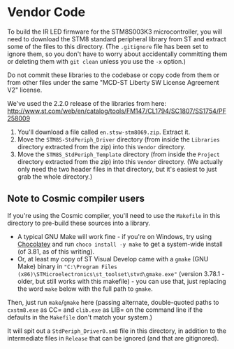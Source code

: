 # Vendor Code

To build the IR LED firmware for the STM8S003K3 microcontroller, you will need to download the STM8 standard peripheral library from ST and extract some of the files to this directory.
(The `.gitignore` file has been set to ignore them, so you don't have to worry about accidentally committing them or deleting them with `git clean` unless you use the `-x` option.)

Do not commit these libraries to the codebase or copy code from them or from other files under the same "MCD-ST Liberty SW License Agreement V2" license.

We've used the 2.2.0 release of the libraries from here: <http://www.st.com/web/en/catalog/tools/FM147/CL1794/SC1807/SS1754/PF258009>

1. You'll download a file called `en.stsw-stm8069.zip`. Extract it.
2. Move the `STM8S-StdPeriph_Driver` directory (from inside the `Libraries` directory extracted from the zip) into this `Vendor` directory.
3. Move the `STM8S_StdPeriph_Template` directory (from inside the `Project` directory extracted from the zip) into this `Vendor` directory. (We actually only need the two header files in that directory, but it's easiest to just grab the whole directory.)

## Note to Cosmic compiler users
If you're using the Cosmic compiler, you'll need to use the `Makefile` in this directory to pre-build these sources into a library.

- A typical GNU Make will work fine - if you're on Windows, try using [Chocolatey](http://chocolatey.org) and run `choco install -y make` to get a system-wide install (of 3.81, as of this writing).
- Or, at least my copy of ST Visual Develop came with a `gmake` (GNU Make) binary in `"C:\Program Files (x86)\STMicroelectronics\st_toolset\stvd\gmake.exe"` (version 3.78.1 - older, but still works with this makefile) - you can use that, just replacing the word `make` below with the full path to `gmake`.

Then, just run `make`/`gmake` here (passing alternate, double-quoted paths to `cxstm8.exe` as CC= and `clib.exe` as LIB= on the command line if the defaults in the `Makefile` don't match your system.)

It will spit out a `StdPeriph_Driver0.sm8` file in this directory, in addition to the intermediate files in `Release` that can be ignored (and that are gitignored).

